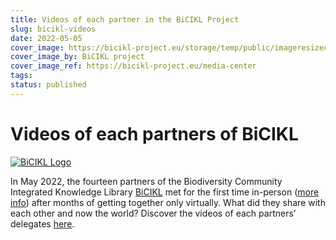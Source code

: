 ```yaml
---
title: Videos of each partner in the BiCIKL Project 
slug: bicikl-videos
date: 2022-05-05
cover_image: https://bicikl-project.eu/storage/temp/public/imageresizecache/26e/913/1f0/26e9131f069e1abfec54a8926b77520c1c4bd3ddf5c31fd0c7867fa52089c53a.jpg
cover_image_by: BiCIKL project
cover_image_ref: https://bicikl-project.eu/media-center
tags: 
status: published
---
```

# Videos of each partners of BiCIKL 
[![BiCIKL Logo](https://static.tdwg.org/sponsors/bicikl_logo_full_mixed_on-black_w600.png)](https://bicikl-project.eu)

In May 2022, the fourteen partners of the Biodiversity Community Integrated Knowledge Library [BiCIKL](https://bicikl-project.eu/) met for the first time in-person ([more info](https://www.tdwg.org/news/2022/bicikl-meeting/)) after months of getting together only virtually. 
What did they share with each other and now the world? Discover the videos of each partners’ delegates [here](https://bicikl-project.eu/news). 



